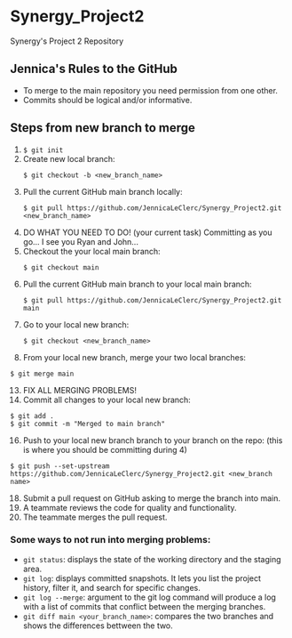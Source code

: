 # Synergy_Project2
Synergy's Project 2 Repository

## Jennica's Rules to the GitHub
- To merge to the main repository you need permission from one other.
- Commits should be logical and/or informative.

## Steps from new branch to merge
1. `$ git init`
2. Create new local branch:
   ```
   $ git checkout -b <new_branch_name>
   ```
2. Pull the current GitHub main branch locally:
   ```
   $ git pull https://github.com/JennicaLeClerc/Synergy_Project2.git <new_branch_name>
   ```
4. DO WHAT YOU NEED TO DO! (your current task) Committing as you go... I see you Ryan and John...
5. Checkout the your local main branch:
   ```
   $ git checkout main
   ```
7. Pull the current GitHub main branch to your local main branch:
   ```
   $ git pull https://github.com/JennicaLeClerc/Synergy_Project2.git main
   ```
9. Go to your local new branch:
   ```
   $ git checkout <new_branch_name>
   ```
11. From your local new branch, merge your two local branches:
   ```
   $ git merge main
   ```
13. FIX ALL MERGING PROBLEMS!
14. Commit all changes to your local new branch:
   ```
   $ git add .
   $ git commit -m "Merged to main branch"
   ```
16. Push to your local new branch branch to your branch on the repo: (this is where you should be committing during 4)
   ```
   $ git push --set-upstream https://github.com/JennicaLeClerc/Synergy_Project2.git <new_branch name>
   ```
18. Submit a pull request on GitHub asking to merge the branch into main.
19. A teammate reviews the code for quality and functionality.
20. The teammate merges the pull request.

### Some ways to not run into merging problems:
- `git status`: displays the state of the working directory and the staging area.
- `git log`: displays committed snapshots. It lets you list the project history, filter it, and search for specific changes.
- `git log --merge`: argument to the git log command will produce a log with a list of commits that conflict between the merging branches.
- `git diff main <your_branch_name>`: compares the two branches and shows the differences bettween the two. 
